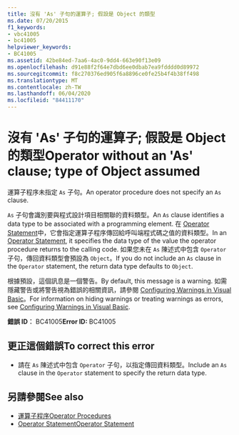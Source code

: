 ```yaml
---
title: 沒有 'As' 子句的運算子; 假設是 Object 的類型
ms.date: 07/20/2015
f1_keywords:
- vbc41005
- bc41005
helpviewer_keywords:
- BC41005
ms.assetid: 42be84ed-7aa6-4ac0-9dd4-663e90f13e09
ms.openlocfilehash: d91e88f2f64e7dbd6ee0dbab7ea9fdddd0d89972
ms.sourcegitcommit: f8c270376ed905f6a8896ce0fe25b4f4b38ff498
ms.translationtype: MT
ms.contentlocale: zh-TW
ms.lasthandoff: 06/04/2020
ms.locfileid: "84411170"
---
```

# <a name="operator-without-an-as-clause-type-of-object-assumed"></a><span data-ttu-id="0b783-102">沒有 'As' 子句的運算子; 假設是 Object 的類型</span><span class="sxs-lookup"><span data-stu-id="0b783-102">Operator without an 'As' clause; type of Object assumed</span></span>
<span data-ttu-id="0b783-103">運算子程序未指定 `As` 子句。</span><span class="sxs-lookup"><span data-stu-id="0b783-103">An operator procedure does not specify an `As` clause.</span></span>  
  
 <span data-ttu-id="0b783-104">`As` 子句會識別要與程式設計項目相關聯的資料類型。</span><span class="sxs-lookup"><span data-stu-id="0b783-104">An `As` clause identifies a data type to be associated with a programming element.</span></span> <span data-ttu-id="0b783-105">在 [Operator Statement](../language-reference/statements/operator-statement.md)中，它會指定運算子程序傳回給呼叫端程式碼之值的資料類型。</span><span class="sxs-lookup"><span data-stu-id="0b783-105">In an [Operator Statement](../language-reference/statements/operator-statement.md), it specifies the data type of the value the operator procedure returns to the calling code.</span></span> <span data-ttu-id="0b783-106">如果您未在 `As` 陳述式中包含 `Operator` 子句，傳回資料類型會預設為 `Object`。</span><span class="sxs-lookup"><span data-stu-id="0b783-106">If you do not include an `As` clause in the `Operator` statement, the return data type defaults to `Object`.</span></span>  
  
 <span data-ttu-id="0b783-107">根據預設，這個訊息是一個警告。</span><span class="sxs-lookup"><span data-stu-id="0b783-107">By default, this message is a warning.</span></span> <span data-ttu-id="0b783-108">如需隱藏警告或將警告視為錯誤的相關資訊，請參閱 [Configuring Warnings in Visual Basic](/visualstudio/ide/configuring-warnings-in-visual-basic)。</span><span class="sxs-lookup"><span data-stu-id="0b783-108">For information on hiding warnings or treating warnings as errors, see [Configuring Warnings in Visual Basic](/visualstudio/ide/configuring-warnings-in-visual-basic).</span></span>  
  
 <span data-ttu-id="0b783-109">**錯誤 ID︰** BC41005</span><span class="sxs-lookup"><span data-stu-id="0b783-109">**Error ID:** BC41005</span></span>  
  
## <a name="to-correct-this-error"></a><span data-ttu-id="0b783-110">更正這個錯誤</span><span class="sxs-lookup"><span data-stu-id="0b783-110">To correct this error</span></span>  
  
- <span data-ttu-id="0b783-111">請在 `As` 陳述式中包含 `Operator` 子句，以指定傳回資料類型。</span><span class="sxs-lookup"><span data-stu-id="0b783-111">Include an `As` clause in the `Operator` statement to specify the return data type.</span></span>  
  
## <a name="see-also"></a><span data-ttu-id="0b783-112">另請參閱</span><span class="sxs-lookup"><span data-stu-id="0b783-112">See also</span></span>

- [<span data-ttu-id="0b783-113">運算子程序</span><span class="sxs-lookup"><span data-stu-id="0b783-113">Operator Procedures</span></span>](../programming-guide/language-features/procedures/operator-procedures.md)
- [<span data-ttu-id="0b783-114">Operator Statement</span><span class="sxs-lookup"><span data-stu-id="0b783-114">Operator Statement</span></span>](../language-reference/statements/operator-statement.md)
